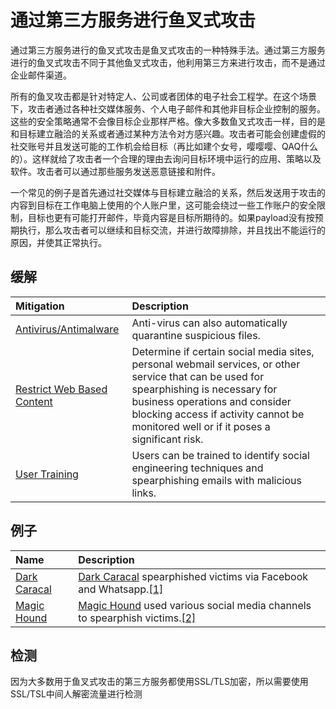 # 通过第三方服务进行鱼叉式攻击

通过第三方服务进行的鱼叉式攻击是鱼叉式攻击的一种特殊手法。通过第三方服务进行的鱼叉式攻击不同于其他鱼叉式攻击，他利用第三方来进行攻击，而不是通过企业邮件渠道。

所有的鱼叉攻击都是针对特定人、公司或者团体的电子社会工程学。在这个场景下，攻击者通过各种社交媒体服务、个人电子邮件和其他非目标企业控制的服务。这些的安全策略通常不会像目标企业那样严格。像大多数鱼叉式攻击一样，目的是和目标建立融洽的关系或者通过某种方法令对方感兴趣。攻击者可能会创建虚假的社交账号并且发送可能的工作机会给目标（再比如建个女号，嘤嘤嘤、QAQ什么的）。这样就给了攻击者一个合理的理由去询问目标环境中运行的应用、策略以及软件。攻击者可以通过那些服务发送恶意链接和附件。

一个常见的例子是首先通过社交媒体与目标建立融洽的关系，然后发送用于攻击的内容到目标在工作电脑上使用的个人账户里，这可能会绕过一些工作账户的安全限制，目标也更有可能打开邮件，毕竟内容是目标所期待的。如果payload没有按预期执行，那么攻击者可以继续和目标交流，并进行故障排除，并且找出不能运行的原因，并使其正常执行。

## 缓解

| Mitigation | Description |
| :--- | :--- |
| [Antivirus/Antimalware](https://attack.mitre.org/mitigations/M1049) | Anti-virus can also automatically quarantine suspicious files. |
| [Restrict Web Based Content](https://attack.mitre.org/mitigations/M1021) | Determine if certain social media sites, personal webmail services, or other service that can be used for spearphishing is necessary for business operations and consider blocking access if activity cannot be monitored well or if it poses a significant risk. |
| [User Training](https://attack.mitre.org/mitigations/M1017) | Users can be trained to identify social engineering techniques and spearphishing emails with malicious links. |

## 例子

| Name | Description |
| :--- | :--- |
| [Dark Caracal](https://attack.mitre.org/groups/G0070) | [Dark Caracal](https://attack.mitre.org/groups/G0070) spearphished victims via Facebook and Whatsapp.[\[1\]](https://info.lookout.com/rs/051-ESQ-475/images/Lookout_Dark-Caracal_srr_20180118_us_v.1.0.pdf) |
| [Magic Hound](https://attack.mitre.org/groups/G0059) | [Magic Hound](https://attack.mitre.org/groups/G0059) used various social media channels to spearphish victims.[\[2\]](https://www.secureworks.com/research/the-curious-case-of-mia-ash) |

## 检测

因为大多数用于鱼叉式攻击的第三方服务都使用SSL/TLS加密，所以需要使用SSL/TSL中间人解密流量进行检测



